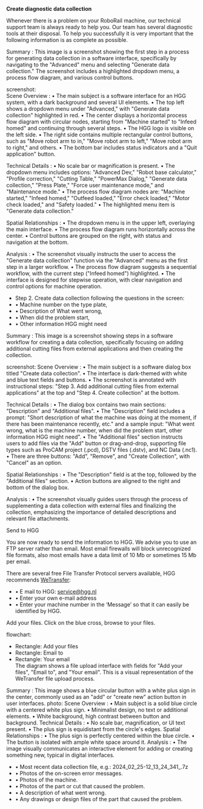 **Create diagnostic data collection**

Whenever there is a problem on your RoboRail machine, our technical support team is always ready to help you. Our team has several diagnostic tools at their disposal. To help you successfully it is very important that the following information is as complete as possible. <!-- text, from page 0 (l=0.111,t=0.065,r=0.886,b=0.178), with ID 5e4336f2-482a-4d77-a8bf-e11c8602e221 -->

Summary : This image is a screenshot showing the first step in a process for generating data collection in a software interface, specifically by navigating to the "Advanced" menu and selecting "Generate data collection." The screenshot includes a highlighted dropdown menu, a process flow diagram, and various control buttons.

screenshot:  
Scene Overview : 
  • The main subject is a software interface for an HGG system, with a dark background and several UI elements.
  • The top left shows a dropdown menu under "Advanced," with "Generate data collection" highlighted in red.
  • The center displays a horizontal process flow diagram with circular nodes, starting from "Machine started" to "Infeed homed" and continuing through several steps.
  • The HGG logo is visible on the left side.
  • The right side contains multiple rectangular control buttons, such as "Move robot arm to in," "Move robot arm to left," "Move robot arm to right," and others.
  • The bottom bar includes status indicators and a "Quit application" button.

Technical Details : 
  • No scale bar or magnification is present.
  • The dropdown menu includes options: "Advanced Dev," "Robot base calculator," "Profile correction," "Cutting Table," "PowerMax Dialog," "Generate data collection," "Press Plate," "Force user maintenance mode," and "Maintenance mode."
  • The process flow diagram nodes are: "Machine started," "Infeed homed," "Outfeed loaded," "Error check loaded," "Motor check loaded," and "Safety loaded."
  • The highlighted menu item is "Generate data collection."

Spatial Relationships : 
  • The dropdown menu is in the upper left, overlaying the main interface.
  • The process flow diagram runs horizontally across the center.
  • Control buttons are grouped on the right, with status and navigation at the bottom.

Analysis : 
  • The screenshot visually instructs the user to access the "Generate data collection" function via the "Advanced" menu as the first step in a larger workflow.
  • The process flow diagram suggests a sequential workflow, with the current step ("Infeed homed") highlighted.
  • The interface is designed for stepwise operation, with clear navigation and control options for machine operation. <!-- figure, from page 0 (l=0.113,t=0.187,r=0.805,b=0.448), with ID ffec53f6-a2f8-4742-b22b-4cf22a15636f -->

-  Step 2. Create data collection following the questions in the screen:
  - •  Machine number on the type plate,
  - •  Description of What went wrong,
  - •  When did the problem start,
  - •  Other information HGG might need <!-- text, from page 0 (l=0.113,t=0.471,r=0.706,b=0.585), with ID 88885b05-b14e-498a-8051-d768b9b6d172 -->

Summary : This image is a screenshot showing steps in a software workflow for creating a data collection, specifically focusing on adding additional cutting files from external applications and then creating the collection.

screenshot:
Scene Overview : 
  • The main subject is a software dialog box titled "Create data collection".
  • The interface is dark-themed with white and blue text fields and buttons.
  • The screenshot is annotated with instructional steps: "Step 3. Add additional cutting files from external applications" at the top and "Step 4. Create collection" at the bottom.

Technical Details : 
  • The dialog box contains two main sections: "Description" and "Additional files".
  • The "Description" field includes a prompt: "Short description of what the machine was doing at the moment, if there has been maintenance recently, etc." and a sample input: "What went wrong, what is the machine number, when did the problem start, other information HGG might need".
  • The "Additional files" section instructs users to add files via the "Add" button or drag-and-drop, supporting file types such as ProCAM project (.pcd), DSTV files (.dstv), and NC Data (.nc1).
  • There are three buttons: "Add", "Remove", and "Create Collection", with "Cancel" as an option.

Spatial Relationships : 
  • The "Description" field is at the top, followed by the "Additional files" section.
  • Action buttons are aligned to the right and bottom of the dialog box.

Analysis : 
  • The screenshot visually guides users through the process of supplementing a data collection with external files and finalizing the collection, emphasizing the importance of detailed descriptions and relevant file attachments. <!-- figure, from page 0 (l=0.113,t=0.596,r=0.751,b=0.891), with ID 4df7d854-9cd8-4d5b-a393-974e612daba1 -->

Send to HGG <!-- text, from page 0 (l=0.114,t=0.065,r=0.238,b=0.086), with ID 00ad1927-7b7e-4a6e-9664-a1f30b4ff3b4 -->

You are now ready to send the information to HGG. We advise you to use an FTP server rather than email. Most email firewalls will block unrecognized file formats, also most emails have a data limit of 10 Mb or sometimes 15 Mb per email. <!-- text, from page 0 (l=0.113,t=0.096,r=0.864,b=0.156), with ID d12e74bb-7db0-4318-8e81-50d8b4909bdf -->

There are several free File Transfer Protocol servers available, HGG recommends
[WeTransfer](https://wetransfer.com):

- • E mail to HGG: service@hgg.nl
- • Enter your own e-mail address
- • Enter your machine number in the ‘Message’ so that it can easily be identified by HGG.

Add your files. Click on the blue cross, browse to your files.

flowchart:  
- Rectangle: Add your files  
- Rectangle: Email to  
- Rectangle: Your email  
The diagram shows a file upload interface with fields for "Add your files", "Email to", and "Your email". This is a visual representation of the WeTransfer file upload process. <!-- text, from page 0 (l=0.112,t=0.166,r=0.875,b=0.346), with ID 775a8e39-7f74-420e-a737-ed933addf2ca -->

Summary : This image shows a blue circular button with a white plus sign in the center, commonly used as an "add" or "create new" action button in user interfaces.
photo:
Scene Overview :
  • Main subject is a solid blue circle with a centered white plus sign.
  • Minimalist design, no text or additional elements.
  • White background, high contrast between button and background.
Technical Details :
  • No scale bar, magnification, or UI text present.
  • The plus sign is equidistant from the circle's edges.
Spatial Relationships :
  • The plus sign is perfectly centered within the blue circle.
  • The button is isolated with ample white space around it.
Analysis :
  • The image visually communicates an interactive element for adding or creating something new, typical in digital interfaces. <!-- figure, from page 0 (l=0.116,t=0.352,r=0.159,b=0.379), with ID e6f6d9df-d362-4dd9-98ea-95e8b34f68ed -->

- • Most recent data collection file, e.g.: 2024_02_25-12_13_24_341_.7z
- • Photos of the on-screen error messages.
- • Photos of the machine.
- • Photos of the part or cut that caused the problem.
- • A description of what went wrong.
- • Any drawings or design files of the part that caused the problem. <!-- text, from page 0 (l=0.110,t=0.384,r=0.686,b=0.605), with ID 7c5aee18-757f-4a5b-9293-26bbdd72bf4a -->
